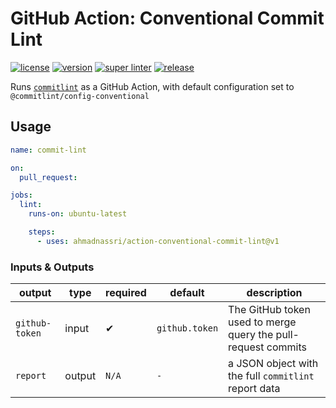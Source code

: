 # GitHub Action: Conventional Commit Lint

[![license][license-img]][license-url]
[![version][version-img]][version-url]
[![super linter][super-linter-img]][super-linter-url]
[![release][release-img]][release-url]

[license-url]: LICENSE
[license-img]: https://badgen.net/github/license/ahmadnassri/action-conventional-commit-lint

[version-url]: https://github.com/ahmadnassri/action-conventional-commit-lint/releases
[version-img]: https://badgen.net//github/release/ahmadnassri/action-conventional-commit-lint

[super-linter-url]: https://github.com/ahmadnassri/action-conventional-commit-lint/actions?query=workflow%3Asuper-linter
[super-linter-img]: https://github.com/ahmadnassri/action-conventional-commit-lint/workflows/super-linter/badge.svg

[release-url]: https://github.com/ahmadnassri/action-conventional-commit-lint/actions?query=workflow%3Arelease
[release-img]: https://github.com/ahmadnassri/action-conventional-commit-lint/workflows/release/badge.svg

Runs [`commitlint`](https://commitlint.js.org/) as a GitHub Action, with default configuration set to `@commitlint/config-conventional`

## Usage

```yaml
name: commit-lint

on:
  pull_request:

jobs:
  lint:
    runs-on: ubuntu-latest

    steps:
      - uses: ahmadnassri/action-conventional-commit-lint@v1
```

### Inputs & Outputs

| output         | type   | required | default        | description                                                   |
| -------------- | ------ | -------- | -------------- | ------------------------------------------------------------- |
| `github-token` | input  | ✔        | `github.token` | The GitHub token used to merge query the pull-request commits |
| `report`       | output | `N/A`    | `-`            | a JSON object with the full `commitlint` report data          |


